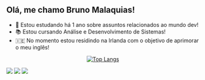 ## Olá, me chamo Bruno Malaquias! 
- 🔭 Estou estudando há 1 ano sobre assuntos relacionados ao mundo dev!
- 📚 Estou cursando Análise e Desenvolvimento de Sistemas!
- 🇮🇪 No momento estou residindo na Irlanda com o objetivo de aprimorar o meu inglês!

<div align="center">
  <a href="https://github.com/brunombs">
    
[![Top Langs](https://github-readme-stats.vercel.app/api/top-langs/?username=brunombs)](https://github.com/brunombs/github-readme-stats)
  </div
</div>

<div>

  <a href = "mailto:brunocode0@gmail.com"><img src="https://img.shields.io/badge/-Gmail-%23333?style=for-the-badge&logo=gmail&logoColor=white" target="_blank"></a>
  <a href="https://www.linkedin.com/in/bruno-barreto-09894911a" target="_blank"><img src="https://img.shields.io/badge/-LinkedIn-%230077B5?style=for-the-badge&logo=linkedin&logoColor=white" target="_blank"></a>
  <a href="https://www.instagram.com/codingbybruno/" target="_blank"><img src="https://camo.githubusercontent.com/acaa286597b43c96dc02b69b90de15a65c52063e31835b763a061cc815f64bac/68747470733a2f2f696d672e736869656c64732e696f2f62616467652f2d496e7374616772616d2d2532334534343035463f7374796c653d666f722d7468652d6261646765266c6f676f3d696e7374616772616d266c6f676f436f6c6f723d7768697465" target="_blank"></a> 
  
 

  
 
</div>

    
    
